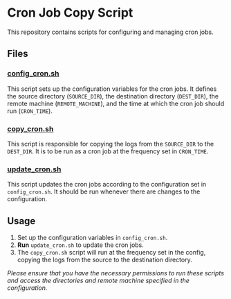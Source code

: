 # Cron Job Copy Script

This repository contains scripts for configuring and managing cron jobs.

## Files

### [config_cron.sh](config_cron.sh)

This script sets up the configuration variables for the cron jobs. It defines the source directory (`SOURCE_DIR`), the destination directory (`DEST_DIR`), the remote machine (`REMOTE_MACHINE`), and the time at which the cron job should run (`CRON_TIME`).

### [copy_cron.sh](copy_cron.sh)

This script is responsible for copying the logs from the `SOURCE_DIR` to the `DEST_DIR`. It is to be run as a cron job at the frequency set in `CRON_TIME`.

### [update_cron.sh](update_cron.sh)

This script updates the cron jobs according to the configuration set in `config_cron.sh`. It should be run whenever there are changes to the configuration.

## Usage

1. Set up the configuration variables in `config_cron.sh`.
2. **Run** `update_cron.sh` to update the cron jobs.
3. The `copy_cron.sh` script will run at the frequency set in the config, copying the logs from the source to the destination directory.

*Please ensure that you have the necessary permissions to run these scripts and access the directories and remote machine specified in the configuration.*
